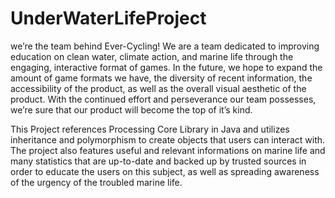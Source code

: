 # UnderWaterLifeProject
we’re the team behind Ever-Cycling! We are a team dedicated to improving education on clean water, climate action, and marine life through the engaging, interactive format of games. In the future, we hope to expand the amount of game formats we have, the diversity of recent information, the accessibility of the product, as well as the overall visual aesthetic of the product. With the continued effort and perseverance our team possesses, we’re sure that our product will become the top of it’s kind.

This Project references Processing Core Library in Java and utilizes inheritance and polymorphism to create objects that users can interact with. The project also features useful and relevant informations on marine life and many statistics that are up-to-date and backed up by trusted sources in order to educate the users on this subject, as well as spreading awareness of the urgency of the troubled marine life.
